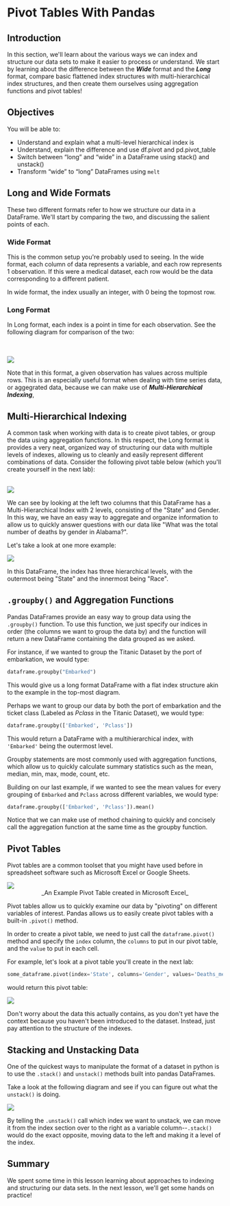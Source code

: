 
# Pivot Tables With Pandas

## Introduction

In this section, we'll learn about the various ways we can index and structure our data sets to make it easier to process or understand.  We start by learning about the difference between the **_Wide_** format and the **_Long_** format, compare basic flattened index structures with multi-hierarchical index structures, and then create them ourselves using aggregation functions and pivot tables!

## Objectives

You will be able to:

* Understand and explain what a multi-level hierarchical index is
* Understand, explain the difference and use df.pivot and pd.pivot_table
* Switch between “long” and “wide” in a DataFrame using stack() and unstack()
* Transform “wide” to “long” DataFrames using `melt`


## Long and Wide Formats


These two different formats refer to how we structure our data in a DataFrame.  We'll start by comparing the two, and discussing the salient points of each. 

### Wide Format

This is the common setup you're probably used to seeing. In the wide format, each column of data represents a variable, and each row represents 1 observation.  If this were a medical dataset, each row would be the data corresponding to a different patient. 

In wide format, the index usually an integer, with 0 being the topmost row.  


### Long Format

In Long format, each index is a point in time for each observation.  See the following diagram for comparison of the two:

<br>
<br>
<img src="images/wide_vs_long.png">

Note that in this format, a given observation has values across multiple rows.  This is an especially useful format when dealing with time series data, or aggegrated data, because we can make use of **_Multi-Hierarchical Indexing_**,

## Multi-Hierarchical Indexing

A common task when working with data is to create pivot tables, or group the data using aggregation functions.  In this respect, the Long format is provides a very neat, organized way of structuring our data with multiple levels of indexes, allowing us to cleanly and easily represent different combinations of data.  Consider the following pivot table below (which you'll create yourself in the next lab):
<br>
<br>

<img src="images/pt1.png">

We can see by looking at the left two columns that this DataFrame has a Multi-Hierarchical Index with 2 levels, consisting of the "State" and Gender.  In this way, we have an easy way to aggregate and organize information to allow us to quickly answer questions with our data like "What was the total number of deaths by gender in Alabama?".

Let's take a look at one more example:


<img src="images/pt2.png">

In this DataFrame, the index has three hierarchical levels, with the outermost being "State" and the innermost being "Race".


## `.groupby()` and Aggregation Functions

Pandas DataFrames provide an easy way to group data using the `.groupby()` function.  To use this function, we just specify our indices in order (the columns we want to group the data by) and the function will return a new DataFrame containing the data grouped as we asked. 

For instance, if we wanted to group the Titanic Dataset by the port of embarkation, we would type:

```python
dataframe.groupby("Embarked")
```

This would give us a long format DataFrame with a flat index structure akin to the example in the top-most diagram.

Perhaps we want to group our data by both the port of embarkation and the ticket class (Labeled as _Pclass_ in the Titanic Dataset), we would type:

```python
dataframe.groupby(['Embarked', 'Pclass'])
```

This would return a DataFrame with a multihierarchical index, with `'Embarked'` being the outermost level.

Groupby statements are most commonly used with aggregation functions, which allow us to quickly calculate summary statistics such as the mean, median, min, max, mode, count, etc.  

Building on our last example, if we wanted to see the mean values for every grouping of `Embarked` and `Pclass` across different variables,  we would type:

```python
dataframe.groupby(['Embarked', 'Pclass']).mean()
```

Notice that we can make use of method chaining to quickly and concisely call the aggregation function at the same time as the groupby function.  

## Pivot Tables

Pivot tables are a common toolset that you might have used before in spreadsheet software such as Microsoft Excel or Google Sheets.  

<img src="images/excel_pt.png">
<br>
<center>_An Example Pivot Table created in Microsoft Excel_</center>

Pivot tables allow us to quickly examine our data by "pivoting" on different variables of interest.  Pandas allows us to easily create pivot tables with a built-in `.pivot()` method.

In order to create a pivot table, we need to just call the `dataframe.pivot()` method and specify the `index` column, the `columns` to put in our pivot table, and the `value` to put in each cell.  

For example, let's look at a pivot table you'll create in the next lab:

```python
some_dataframe.pivot(index='State', columns='Gender', values='Deaths_mean')
```

would return this pivot table:

<img src="images/pt3.png">

Don't worry about the data this actually contains, as you don't yet have the context because you haven't been introduced to the dataset. Instead, just pay attention to the structure of the indexes.


## Stacking and Unstacking Data

One of the quickest ways to manipulate the format of a dataset in python is to use the `.stack()` and `unstack()` methods built into pandas DataFrames.  

Take a look at the following diagram and see if you can figure out what the `unstack()` is doing.

<img src='images/unstack.png'>

By telling the `.unstack()` call which index we want to unstack, we can move it from the index section over to the right as a variable column--`.stack()` would do the exact opposite, moving data to the left and making it a level of the index.  

## Summary

We spent some time in this lesson learning about approaches to indexing and structuring our data sets. In the next lesson, we'll get some hands on practice!
